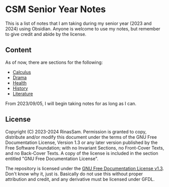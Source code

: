 
# CSM Senior Year Notes

This is a list of notes that I am taking during my senior year (2023 and 2024) using Obsidian. Anyone is welcome to use my notes, but remember to give credit and abide by the license.


## Content

As of now, there are sections for the following:
- [Calculus](./Calculus)
- [Drama](./Drama)
- [Health](./Health)
- [History](./History)
- [Literature](./Literature)

From 2023/09/05, I will begin taking notes for as long as I can.

## License

Copyright (C)  2023-2024  RinasSam.
Permission is granted to copy, distribute and/or modify this document under the terms of the GNU Free Documentation License, Version 1.3 or any later version published by the Free Software Foundation; with no Invariant Sections, no Front-Cover Texts, and no Back-Cover Texts. A copy of the license is included in the section entitled "GNU Free Documentation License".

The repository is licensed under the [GNU Free Documentation License v1.3](./LICENSE). Don't know why it, just is. Basically do not use this without proper attribution and credit, and any derivative must be licensed under GFDL.
